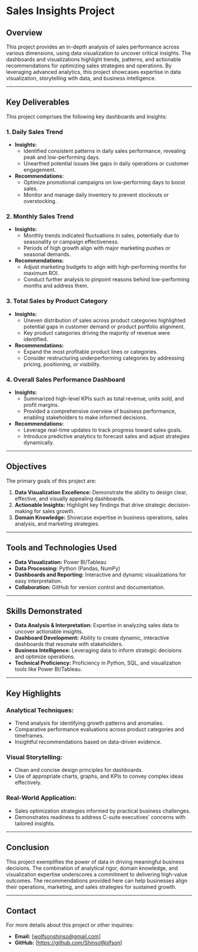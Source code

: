 # Sales Insights Project

## Overview
This project provides an in-depth analysis of sales performance across various dimensions, using data visualization to uncover critical insights. The dashboards and visualizations highlight trends, patterns, and actionable recommendations for optimizing sales strategies and operations. By leveraging advanced analytics, this project showcases expertise in data visualization, storytelling with data, and business intelligence.

---

## Key Deliverables
This project comprises the following key dashboards and insights:

### 1. **Daily Sales Trend**
   - **Insights:**
     - Identified consistent patterns in daily sales performance, revealing peak and low-performing days.
     - Unearthed potential issues like gaps in daily operations or customer engagement.
   - **Recommendations:**
     - Optimize promotional campaigns on low-performing days to boost sales.
     - Monitor and manage daily inventory to prevent stockouts or overstocking.

### 2. **Monthly Sales Trend**
   - **Insights:**
     - Monthly trends indicated fluctuations in sales, potentially due to seasonality or campaign effectiveness.
     - Periods of high growth align with major marketing pushes or seasonal demands.
   - **Recommendations:**
     - Adjust marketing budgets to align with high-performing months for maximum ROI.
     - Conduct further analysis to pinpoint reasons behind low-performing months and address them.

### 3. **Total Sales by Product Category**
   - **Insights:**
     - Uneven distribution of sales across product categories highlighted potential gaps in customer demand or product portfolio alignment.
     - Key product categories driving the majority of revenue were identified.
   - **Recommendations:**
     - Expand the most profitable product lines or categories.
     - Consider restructuring underperforming categories by addressing pricing, positioning, or visibility.

### 4. **Overall Sales Performance Dashboard**
   - **Insights:**
     - Summarized high-level KPIs such as total revenue, units sold, and profit margins.
     - Provided a comprehensive overview of business performance, enabling stakeholders to make informed decisions.
   - **Recommendations:**
     - Leverage real-time updates to track progress toward sales goals.
     - Introduce predictive analytics to forecast sales and adjust strategies dynamically.

---

## Objectives
The primary goals of this project are:
1. **Data Visualization Excellence:** Demonstrate the ability to design clear, effective, and visually appealing dashboards.
2. **Actionable Insights:** Highlight key findings that drive strategic decision-making for sales growth.
3. **Domain Knowledge:** Showcase expertise in business operations, sales analysis, and marketing strategies.

---

## Tools and Technologies Used
- **Data Visualization:** Power BI/Tableau
- **Data Processing:** Python (Pandas, NumPy)
- **Dashboards and Reporting:** Interactive and dynamic visualizations for easy interpretation.
- **Collaboration:** GitHub for version control and documentation.

---

## Skills Demonstrated
- **Data Analysis & Interpretation:** Expertise in analyzing sales data to uncover actionable insights.
- **Dashboard Development:** Ability to create dynamic, interactive dashboards that resonate with stakeholders.
- **Business Intelligence:** Leveraging data to inform strategic decisions and optimize operations.
- **Technical Proficiency:** Proficiency in Python, SQL, and visualization tools like Power BI/Tableau.

---

## Key Highlights
### Analytical Techniques:
- Trend analysis for identifying growth patterns and anomalies.
- Comparative performance evaluations across product categories and timeframes.
- Insightful recommendations based on data-driven evidence.

### Visual Storytelling:
- Clean and concise design principles for dashboards.
- Use of appropriate charts, graphs, and KPIs to convey complex ideas effectively.

### Real-World Application:
- Sales optimization strategies informed by practical business challenges.
- Demonstrates readiness to address C-suite executives' concerns with tailored insights.

---

## Conclusion
This project exemplifies the power of data in driving meaningful business decisions. The combination of analytical rigor, domain knowledge, and visualization expertise underscores a commitment to delivering high-value outcomes. The recommendations provided here can help businesses align their operations, marketing, and sales strategies for sustained growth.

---

## Contact
For more details about this project or other inquiries:
- **Email:** [wolfsonshinso@gmail.com]
- **GitHub:** [https://github.com/ShinsoWolfson]
